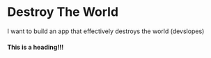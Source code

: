 # Destroy The World
I want to build an app that effectively destroys the world (devslopes)


#### This is a heading!!!
